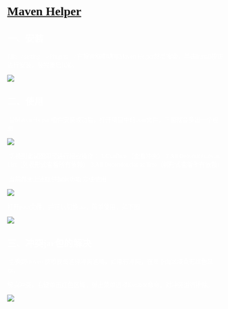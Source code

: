 # <font face=幼圆 color=white>[Maven Helper](https://plugins.jetbrains.com/plugin/7179-maven-helper/)</font>

## <font face=幼圆 color=white>一、安装</font>

​		<font face=幼圆 color=white>File-->setting--->Plugins--->在搜索框中填写Maven Helper然后搜索，单击Install按钮进行安装，装完重启IDE。</font>

![](D:\project\springboot_003\src\main\resources\book\常用插件\image\mavenHelper01.png)



## <font face=幼圆 color=white>二、使用</font>

​		<font face=幼圆 color=white>当Maven Helper 插件安装成功后，打开项目中的pom文件，下面就会多出一个视图</font>

![](D:\project\springboot_003\src\main\resources\book\常用插件\image\mavenHelper02.png)

​		<font face=幼圆 color=white>切换到此试图即可进行相应操作：</font>
<font face=幼圆 color=white>1.Conflicts（查看冲突）</font>
<font face=幼圆 color=white>2.All Dependencies as List（列表形式查看所有依赖）</font>
<font face=幼圆 color=white>3.All Dependencies as Tree（树形式查看所有依赖）

​		<font face=幼圆 color=white>当前界面上还提供搜索功能 方便使用</font>

![](D:\project\springboot_003\src\main\resources\book\常用插件\image\mavenHelper03.png)

​		<font face=幼圆 color=white>打开pom文件，并可以切换tab，简单使用，如下图</font>

![](D:\project\springboot_003\src\main\resources\book\常用插件\image\mavenHelper04.png)



## <font face=幼圆 color=white>三、冲突jar包的解决</font>

​		<font face=幼圆 color=white>切换到maven 依赖视图选择冲突选项，如果有冲突，在左下面区域会有红色显示。</font>

​		<font face=幼圆 color=white>解决冲突，右键单击红色区域，弹出菜单选择Exclude命令，对冲突进行排除。</font>

![](D:\project\springboot_003\src\main\resources\book\常用插件\image\mavenHelper05.png)